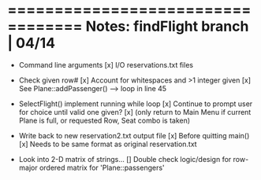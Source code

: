 ==================================
Notes: findFlight branch | 04/14
==================================

* Command line arguments
  [x] I/O reservations.txt files
  
* Check given row#
  [x] Account for whitespaces and >1 integer given
  [x] See Plane::addPassenger() --> loop in line 45

* SelectFlight() implement running while loop
  [x] Continue to prompt user for choice until valid one given?
  [x] (only return to Main Menu if current Plane is full, or requested Row, Seat combo is taken)

* Write back to new reservation2.txt output file
  [x] Before quitting main()
  [x] Needs to be same format as original reservation.txt

* Look into 2-D matrix of strings...
  [] Double check logic/design for row-major ordered matrix for 'Plane::passengers'  
